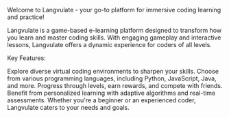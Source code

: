Welcome to Langvulate - your go-to platform for immersive coding learning and practice!

Langvulate is a game-based e-learning platform designed to transform how you learn and master coding skills. With engaging gameplay and interactive lessons, Langvulate offers a dynamic experience for coders of all levels.

Key Features:

Explore diverse virtual coding environments to sharpen your skills.
Choose from various programming languages, including Python, JavaScript, Java, and more.
Progress through levels, earn rewards, and compete with friends.
Benefit from personalized learning with adaptive algorithms and real-time assessments.
Whether you're a beginner or an experienced coder, Langvulate caters to your needs and goals.
